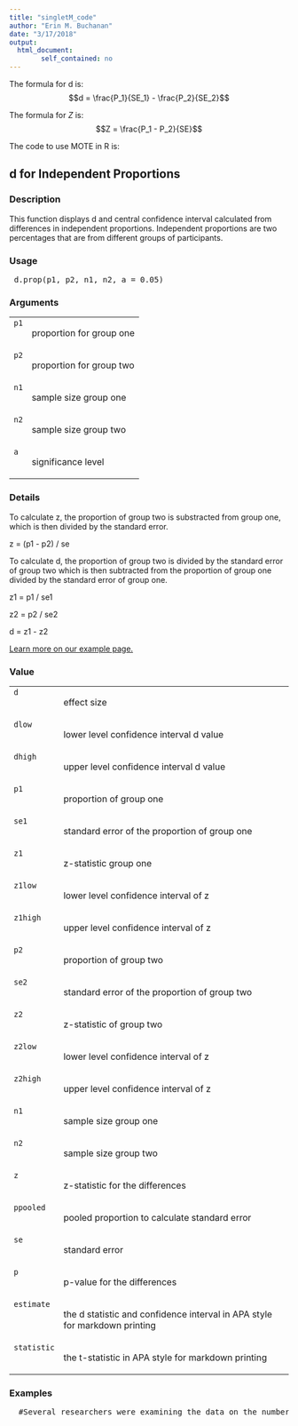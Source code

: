 ```yaml
---
title: "singletM_code"
author: "Erin M. Buchanan"
date: "3/17/2018"
output: 
  html_document:
        self_contained: no
---
```

 
The formula for d is: $$d = \frac{P_1}{SE_1} - \frac{P_2}{SE_2}$$
 
The formula for *Z* is: $$Z = \frac{P_1 - P_2}{SE}$$
 
The code to use MOTE in R is: 
 

 
<h2>d for Independent Proportions</h2>  <h3>Description</h3>  <p>This function displays d and central confidence interval calculated from differences in independent proportions. Independent proportions are two percentages that are from different groups of participants. </p>   <h3>Usage</h3>  <pre> d.prop(p1, p2, n1, n2, a = 0.05) </pre>   <h3>Arguments</h3>  <table summary="R argblock"> <tr valign="top"><td><code>p1</code></td> <td> <p>proportion for group one</p> </td></tr> <tr valign="top"><td><code>p2</code></td> <td> <p>proportion for group two</p> </td></tr> <tr valign="top"><td><code>n1</code></td> <td> <p>sample size group one</p> </td></tr> <tr valign="top"><td><code>n2</code></td> <td> <p>sample size group two</p> </td></tr> <tr valign="top"><td><code>a</code></td> <td> <p>significance level</p> </td></tr> </table>   <h3>Details</h3>  <p>To calculate z, the proportion of group two is substracted from group one, which is then divided by the standard error. </p> <p>z = (p1 - p2) / se </p> <p>To calculate d, the proportion of group two is divided by the standard error of group two which is then subtracted from the proportion of group one divided by the standard error of group one. </p> <p>z1 = p1 / se1 </p> <p>z2 = p2 / se2 </p> <p>d = z1 - z2 </p> <p><a href="https://www.aggieerin.com/shiny-server/tests/indtprop.html">Learn more on our example page.</a> </p>   <h3>Value</h3>  <table summary="R valueblock"> <tr valign="top"><td><code>d</code></td> <td> <p>effect size</p> </td></tr> <tr valign="top"><td><code>dlow</code></td> <td> <p>lower level confidence interval d value</p> </td></tr> <tr valign="top"><td><code>dhigh</code></td> <td> <p>upper level confidence interval d value</p> </td></tr> <tr valign="top"><td><code>p1</code></td> <td> <p>proportion of group one</p> </td></tr> <tr valign="top"><td><code>se1</code></td> <td> <p>standard error of the proportion of group one</p> </td></tr> <tr valign="top"><td><code>z1</code></td> <td> <p>z-statistic group one</p> </td></tr> <tr valign="top"><td><code>z1low</code></td> <td> <p>lower level confidence interval of z</p> </td></tr> <tr valign="top"><td><code>z1high</code></td> <td> <p>upper level confidence interval of z</p> </td></tr> <tr valign="top"><td><code>p2</code></td> <td> <p>proportion of group two</p> </td></tr> <tr valign="top"><td><code>se2</code></td> <td> <p>standard error of the proportion of group two</p> </td></tr> <tr valign="top"><td><code>z2</code></td> <td> <p>z-statistic of group two</p> </td></tr> <tr valign="top"><td><code>z2low</code></td> <td> <p>lower level confidence interval of z</p> </td></tr> <tr valign="top"><td><code>z2high</code></td> <td> <p>upper level confidence interval of z</p> </td></tr> <tr valign="top"><td><code>n1</code></td> <td> <p>sample size group one</p> </td></tr> <tr valign="top"><td><code>n2</code></td> <td> <p>sample size group two</p> </td></tr> <tr valign="top"><td><code>z</code></td> <td> <p>z-statistic for the differences</p> </td></tr> <tr valign="top"><td><code>ppooled</code></td> <td> <p>pooled proportion to calculate standard error</p> </td></tr> <tr valign="top"><td><code>se</code></td> <td> <p>standard error</p> </td></tr> <tr valign="top"><td><code>p</code></td> <td> <p>p-value for the differences</p> </td></tr> <tr valign="top"><td><code>estimate</code></td> <td> <p>the d statistic and confidence interval in APA style for markdown printing</p> </td></tr> <tr valign="top"><td><code>statistic</code></td> <td> <p>the t-statistic in APA style for markdown printing</p> </td></tr> </table>   <h3>Examples</h3>  <pre>  #Several researchers were examining the data on the number #of students who retake a course after they receive a D, F, #or withdraw from the course. They randomly sampled form #a large university two groups of students: traditional #(less than 25 years old) and non-traditional (25 and older). #Each group included 100 participants. About 25% of students #of the traditional group reported they would retake a course, #while the non-traditional group showed about 35% would #retake the course.  #You can type in the numbers directly as shown below, #or refer to your dataset within the function.      d.prop(p1 = .25, p2 = .35, n1 = 100, n2 = 100, a = .05)      d.prop(.25, .35, 100, 100, .05) </pre>   </body></html> 
